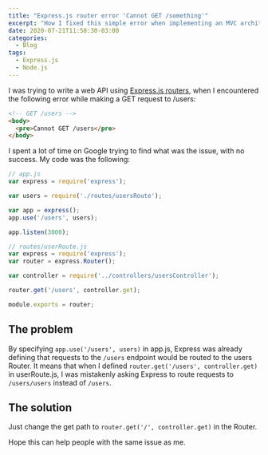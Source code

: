 ```yaml
---
title: "Express.js router error 'Cannot GET /something'"
excerpt: "How I fixed this simple error when implementing an MVC architecture in Node.js"
date: 2020-07-21T11:50:30-03:00
categories:
  - Blog
tags:
  - Express.js
  - Node.js
---
```


I was trying to write a web API using [Express.js routers](https://expressjs.com/en/guide/routing.html), when I encountered the following error while making a GET request to /users:

```html
<!-- GET /users -->
<body>
  <pre>Cannot GET /users</pre>
</body>
```

I spent a lot of time on Google trying to find what was the issue, with no success. My code was the following:

```javascript
// app.js
var express = require('express');

var users = require('./routes/usersRoute');

var app = express();
app.use('/users', users);

app.listen(3000);
```

```javascript
// routes/userRoute.js
var express = require('express');
var router = express.Router();

var controller = require('../controllers/usersController');

router.get('/users', controller.get);

module.exports = router;
```

## The problem

By specifying `app.use('/users', users)` in app.js, Express was already defining that requests to the `/users` endpoint would be routed to the users Router. It means that when I defined `router.get('/users', controller.get)` in userRoute.js, I was mistakenly asking Express to route requests to `/users/users` instead of `/users`.

## The solution

Just change the get path to `router.get('/', controller.get)` in the Router.

Hope this can help people with the same issue as me.